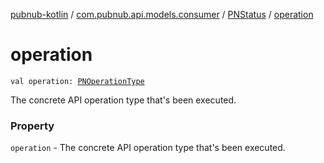 [pubnub-kotlin](../../index.md) / [com.pubnub.api.models.consumer](../index.md) / [PNStatus](index.md) / [operation](./operation.md)

# operation

`val operation: `[`PNOperationType`](../../com.pubnub.api.enums/-p-n-operation-type/index.md)

The concrete API operation type that's been executed.

### Property

`operation` - The concrete API operation type that's been executed.